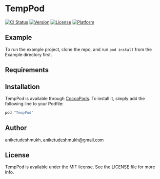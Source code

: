 # TempPod

[![CI Status](http://img.shields.io/travis/aniketudeshmukh/TempPod.svg?style=flat)](https://travis-ci.org/aniketudeshmukh/TempPod)
[![Version](https://img.shields.io/cocoapods/v/TempPod.svg?style=flat)](http://cocoapods.org/pods/TempPod)
[![License](https://img.shields.io/cocoapods/l/TempPod.svg?style=flat)](http://cocoapods.org/pods/TempPod)
[![Platform](https://img.shields.io/cocoapods/p/TempPod.svg?style=flat)](http://cocoapods.org/pods/TempPod)

## Example

To run the example project, clone the repo, and run `pod install` from the Example directory first.

## Requirements

## Installation

TempPod is available through [CocoaPods](http://cocoapods.org). To install
it, simply add the following line to your Podfile:

```ruby
pod "TempPod"
```

## Author

aniketudeshmukh, aniketudeshmukh@gmail.com

## License

TempPod is available under the MIT license. See the LICENSE file for more info.
